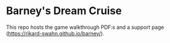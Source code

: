 # Barney's Dream Cruise

This repo hosts the game walkthrough PDF:s and a support page (https://rikard-swahn.github.io/barney/).
